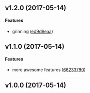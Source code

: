 <a name="v1.2.0"></a>
## v1.2.0 (2017-05-14)


#### Features

*   grinning ([ed9d9eaa](ed9d9eaa))



<a name="v1.1.0"></a>
## v1.1.0 (2017-05-14)


#### Features

*   more awesome features ([66233780](66233780))



<a name="v1.0.0"></a>
## v1.0.0 (2017-05-14)




